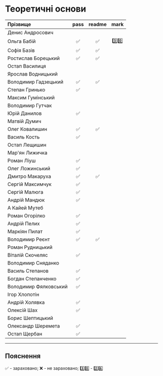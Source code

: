 # Теоретичні основи

| Прізвище              | pass | readme | mark |
| :-------------------- |:----:| :-----:| :---:|
| Денис Андросович | | | |
| Ольга Бабій |:white_check_mark:|:white_check_mark:|:three::zero:|
| Софія Базів |:white_check_mark:|:white_check_mark:||
| Ростислав Борецький |:white_check_mark:|:white_check_mark:||
| Остап Василиця ||||
| Ярослав Водницький ||||
| Володимир Гадзецький |:white_check_mark:|:white_check_mark:||
| Степан Гринько |:white_check_mark:|||
| Максим Гумінський ||||
| Володимир Гутчак ||||
| Юрій Данилов |:white_check_mark:|||
| Матвій Думич ||||
| Олег Ковалишин |:white_check_mark:|:white_check_mark:||
| Василь Кость |:white_check_mark:|||
| Остап Лещишин ||||
| Мар'ян Лижичка ||||
| Роман Ліуш |:white_check_mark:|||
| Олег Ложинський |:white_check_mark:|||
| Дмитро Макаруха |:white_check_mark:|:white_check_mark:||
| Сергій Максимчук |:white_check_mark:|||
| Сергій Малюга |:white_check_mark:|||
| Андрій Мандюк |:white_check_mark:|||
| А Кайей Мутеб ||||
| Роман Огорілко |:white_check_mark:|||
| Андрій Пелих |:white_check_mark:|||
| Маркіян Пилат |:white_check_mark:|||
| Володимир Реєнт |:white_check_mark:|:white_check_mark:||
| Роман Рудницький ||||
| Віталій Скочеляс |:white_check_mark:|||
| Володимир Сняданко ||||
| Василь Степанов |:white_check_mark:|||
| Богдан Степанченко |:white_check_mark:|||
| Володимир Фялковський |:white_check_mark:|||
| Ігор Хлопотін ||||
| Андрій Холявка |:white_check_mark:|||
| Олексій Шах |:white_check_mark:|||
| Борис Шептицький ||||
| Олександр Шеремета |:white_check_mark:|||
| Остап Щербан |:white_check_mark:|||


---
## Пояснення
:white_check_mark: - зараховано;
:x: - не зараховано;
:three::zero: - 
:two::six:


